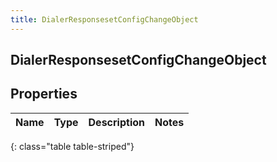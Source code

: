 ```yaml
---
title: DialerResponsesetConfigChangeObject
---
```

## DialerResponsesetConfigChangeObject


## Properties

| Name | Type | Description | Notes |
| ------------ | ------------- | ------------- | ------------- |
{: class="table table-striped"}



